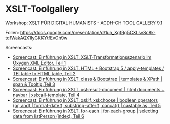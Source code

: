 # XSLT-Toolgallery
Workshop: XSLT FÜR DIGITAL HUMANISTS - ACDH-CH TOOL GALLERY 9.1

Folien: https://docs.google.com/presentation/d/1uh_XgfRg5CXLsvSc8k-tdfWakAQX1lyGKKYtfEvOh9w

Screencasts:

* [Screencast: Einführung in XSLT. XSLT-Transformationsszenario im Oxygen XML Editor, Teil 1](https://youtu.be/Nejczy0ux8Q)
* [Screencast: Einführung in XSLT. HTML + Bootstrap 5 / apply-templates / TEI table to HTML table, Teil 2](https://youtu.be/x3FkbmkA1pA)
* [Screencast: Einführung in XSLT. class & Bootstrap | templates & XPath | span & Tooltip,Teil 3](https://youtu.be/pIASA7l1mvo)
* [Screencast: Einführung in XSLT. xsl:result-document | html documents + navbar | xsl:call-template, Teil 4](https://youtu.be/D_RTPffFUVo)
* [Screencast: Einführung in XSLT. xsl:if, xsl:choose | boolean operators (or, and) | format-date(), substring-after(), concat() | castable as, Teil 5](https://youtu.be/NSHkmVu2Rq4)
* [Screencast: Einführung in XSLT. for-each | for-each-group | selecting data from listPerson (index), Teil 6](https://youtu.be/xDFaqsv8FaM)

